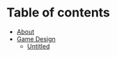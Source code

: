# Table of contents

* [About](README.md)
* [Game Design](game-design/README.md)
  * [Untitled](game-design/untitled.md)

